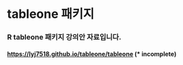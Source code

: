 # tableone 패키지
### R tableone 패키지 강의안 자료입니다. 
#### https://lyj7518.github.io/tableone/tableone (* incomplete)
